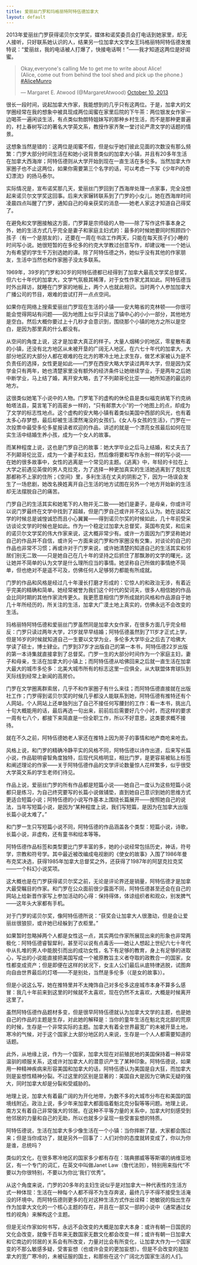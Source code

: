 ```yaml
---
title: 爱丽丝门罗和玛格丽特阿特伍德加拿大
layout: default
---
```


2013年爱丽丝门罗获得诺贝尔文学奖，媒体和诺奖委员会打电话到她家里，却无人接听，只好联系她认识的人，结果另一位加拿大文学女王玛格丽特阿特伍德发推特说：“爱丽丝，我的电话被人打爆了，快接电话啊！”——我才知道这两位是好闺蜜。

<!--https://twitter.com/margaretatwood/status/388276914709729280-->
<blockquote class="twitter-tweet" data-lang="en"><p lang="en" dir="ltr">Okay,everyone&#39;s calling Me to get me to write about Alice! <br> (Alice, come out from behind the tool shed and pick up the phone.) <a href="https://twitter.com/hashtag/AliceMunro?src=hash">#AliceMunro</a></p>&mdash; Margaret E. Atwood (@MargaretAtwood) <a href="https://twitter.com/MargaretAtwood/status/388276914709729280">October 10, 2013</a></blockquote>
<script async src="//platform.twitter.com/widgets.js" charset="utf-8"></script>

很长一段时间，说起加拿大作家，我能想到的几乎只有这两位。于是，加拿大的文学圈经常在我的想象中被具现成两位闺蜜在家里后院的下午茶：两位银发女作家一边喝茶一遍闲谈生活，有点类似勃朗特姐妹写的那种乡村生活，而不是那种更普遍的，村上春树写过的著名大学英文系，教授作家齐聚一堂讨论严肃文学的话题的情景。

这想象当然是错的：这两位是闺蜜不假，但是似乎她们彼此见面的次数没有那么频繁：门罗大部分时间生活在和她小说背景类似的加拿大小镇，并且有20多年生活在加拿大西海岸；阿特伍德则从大学开始到现在一直生活在多伦多。当然加拿大作家圈子也不止这两位，如果你需要第三个名字的话，可以考虑一下写《少年Pi的奇幻漂流》的扬马泰尔。

实际情况是，宣布诺奖那几天，爱丽丝门罗回到了西海岸处理一点家事，完全没想起来诺贝尔文学奖这回事。后来大家辗转联系到了门罗的小女儿，她在西海岸时间凌晨四点叫醒了门罗，通知自己的母亲获奖的消息——她老人家这才知道自己得奖了。

在避免和文学圈接触这方面，门罗算是宗师级的人物——除了写作这件事本身之外，她的生活方式几乎完全是妻子和家庭主妇式的：最多的时候她要同时照顾四个孩子（有一个是朋友的），还要在一周在书店工作两天，只能在每天孩子们小睡的时间写小说。她很短暂的在多伦多的约克大学教过创意写作，却建议唯一一个她认为有希望的学生千万别选她的课。除了阿特伍德之外，她似乎没有其他的作家朋友，生活中当然也和作家圈子没太多联系。

1969年，39岁的门罗和30岁的阿特伍德都已经得到了加拿大最高文学奖总督奖，但六七十年代的加拿大，文学气氛极其稀薄，对于女性作家尤其如此。阿特伍德当时外出拜访，就睡在门罗家的地板上，两个人也就此相识。当时两个人参加加拿大广播公司的节目，艰难的尝试打开一点点空间。

如果你在网络上搜索爱丽丝门罗现在生活的小镇——安大略省的克林顿——你很可能会觉得网站有问题——因为地图上似乎只读出了镇中心的小小一部分，其他地方是空白。然后大概你要过上十几秒才会意识到，围绕那个小镇的地方之所以是空白，是因为那里真的什么都没有。

从空间的角度上说，这才是加拿大真正的样子。大量人烟稀少的地区，零星散布着的小镇，还没有北方地区从未被开垦的广阔无人地区。在六七十年代的加拿大，大部分地区的大部分人都在艰难的在北方的寒冷土地上求生存，做艺术家被认为是不负责任的选择，女性更是如此——门罗在西安大略大学读过两年大学，但是因为奖学金只有两年，她也清楚家里没有额外的经济条件让她继续学业，于是两年之后她中断学业，马上结了婚，离开安大略，去了不列颠哥伦比亚——她所知道的最远的地方。

这很类似她笔下小说中的人物。门罗笔下的虚构的休伦县是类似福克纳笔下约克纳帕塔法县，莫言笔下的高密乡一样的，“只有邮票大小”的一个地图上的点，却成为了文学的标志性地点。这个虚构的安大略小镇有着类似美国中西部的风光，也有着太多心存梦想，最后却被生活漠然淹没的女孩们。《女人与女孩的生活》，门罗在一次投票中最受多伦多星报读者欢迎的作品，讲述的就是一个漂亮女孩最后如何在现实生活中结婚生养小孩，成为一个女人的故事。

而某种程度上说，这也是门罗自己的故事：她大学毕业之后马上结婚，和丈夫去了不列颠哥伦比亚，成为一个妻子和主妇，然后像将要和写作永别一样的写小说——在她的很多故事中，女性的逃离是一个常见的主题。《逃离》中，年轻的卡拉在上大学之前遇见英俊的男人克拉克，为了选择一种更加真实的生活她逃离到了克拉克那都称不上家的住所；《空间》里，多利生活在丈夫的阴影之下，因为一场误会发生了一场悲剧，她改名换姓离开自己生活的地方试图在另外一个地方开始新的生活却无法摆脱自己的痛苦。

门罗自己的生活其实和她笔下的人物并无二致——她们是妻子，是母亲，你或许可以说门罗最终在文学中找到了超越，但是门罗自己或许并不这么认为。她在谈起文学的时候总是诚惶诚恐而且小心翼翼——得到诺贝尔奖的时候如此，几十年前受采访谈论文学的时候也是如此。作为一个稳定过加拿大总督奖，英国布克奖，和后来的诺贝尔文学奖的伟大作家来说，这大概非常少有。或许一方面因为门罗坚称她对自己的作品并不自信，或许另一方面来说门罗和作家圈没有交集，对谈论的自己的作品也非常不习惯；再或许对于门罗来说，或许她清楚的知道自己的生活其实和邻居们别无二致——只是她自己在几十年的坚持之后抓住了那飘渺的文学的曙光，这让她并不简单的认为文学是什么理所应当的事情。她坚称自己所做的事情绝不简单，但也绝对不是遥不可及，仿佛任何人足够努力都能有所成就。

门罗的作品和风格是经过几十年漫长打磨才形成的：它惊人的和政治无涉，有着近乎完美的精确和简单。她经常被誉为我们这个时代的契诃夫，很多人相信她的作品会比同时期的其他作家流传更久。我更愿意相信门罗所成就的风格和作品源自于她几十年所经历的，所关注的生活，加拿大广漠土地上真实的，仿佛永远不会改变的生活。


玛格丽特阿特伍德和爱丽丝门罗虽然同是加拿大女作家，在很多方面几乎完全相反：门罗只读过两年大学，21岁就早早结婚；阿特伍德虽然到了11岁才正式上学，但是16岁的时候就知道自己一生要以文学为业，多伦多大学毕业之后去了哈佛大学读了硕士，博士肄业。门罗到37岁才出版自己的第一本书，阿特伍德22岁出版的第一本诗集就直接拿到了总督奖。门罗一生的大部分时间作为一个家庭主妇，妻子和母亲，生活在加拿大的小镇上；而阿特伍德从哈佛回来之后就一直生活在加拿大最大的城市多伦多：北美大城市所有的标志这里一应俱全，从大联盟体育球队到天际线到经常上新闻的高房价。

门罗在文学圈离群索居，几乎不和作家圈子有什么来往；而阿特伍德直接就在出版社工作；门罗得到诺贝尔奖的时候几乎都没人能联系到她，阿特伍德有推特还有个人网站，个人网站上还单独列出了自己不接任何写腰封的工作：看一本书，挑出几十句大概能用的话，最后再选一句出来，前前后后需要好几个小时，而这样的要求一周有七八个，都接下来简直是一份全职工作，所以不好意思，这类要求概不接待。

就在不久之前，阿特伍德她老人家还在推特上因为房子的事情和地产商呛来呛去。

风格上说，和门罗的精确冷静平实的风格不同，阿特伍德以诗作出道，后来写长篇小说，作品聪明睿智角度独特，后现代风格明显，相比门罗，是更容易被贴上标签和阐述理论的作家——关于阿特伍德作品的文学评论数量惊人花样繁多，似乎很受大学英文系的学生老师们待见。

作品上说，爱丽丝门罗的所有作品都是短篇小说——她自己一度认为这些短篇小说都只是练习，为自己终究要写的长篇小说做铺垫，直到她自己意识到她的思维方式更适合短篇小说；阿特伍德的小说写作基本上围绕长篇展开——按照她自己的说法，当年写短篇小说，是因为“某种程度上说，我们写短篇，是因为在加拿大出版长篇小说太难了。”

和门罗一生只写短篇小说不同，阿特伍德的作品涵盖各个类型：短篇小说，诗歌，长篇小说，非虚构，还有童书和绘本等等。

阿特伍德作品标签和类型要比门罗丰富的多，她的小说经常包括历史，神话，符号学，宗教和符号学。其中最近被改编成电视剧的《使女的故事》入围了1986年曼布克奖决选，获得1985年加拿大总督奖之外，还获得了1987年的阿瑟克拉克奖——一个科幻小说奖项。

这大概也是在门罗获得诺贝尔奖之前，无论是评论界还是销量，阿特伍德才是加拿大最受瞩目的作家。和门罗在公众面前很少露面不同，阿特伍德甚至还会在自己的网站上给新晋作家写上参加活动的心得：保持得体，体谅组织者和观众，别发脾气——这年头大家都有手机。

对于门罗的诺贝尔奖，像阿特伍德所说：“获奖会让加拿大人很激动，但是会让爱丽丝很狼狈，或许她已经躲到了衣柜里。”

如果暂时忽略掉两个人都是女性这一点，其实两位作家所展现出来的形象也非常两极化：阿特伍德睿智犀利，甚至可以说有点毒舌——她让人想起上世纪六七十年代中从扎堆的男人中能脱引而出的成功女性，名下有足够的教育，身上有足够的进取心，写出的小说能直接把美国写成一个被原教旨主义者夺取的政教合一的国家，女性都变成资产；但是即便在这样的状况下，女主人公们最后从底特律逃脱，试图奔向自由世界最后的灯塔——不是别处，当然是多伦多（《是女的故事》）。

但是小说这么写，她在推特里并不太掩饰自己对多伦多这座城市本身不算多么感冒：我几十年前来到这里的时候就不太喜欢，现在仍然不太喜欢，大概是时候离开这里了。

虽然阿特伍德作品题材多变，但是很早阿特伍德就认为加拿大文学的主题，也是她自己的作品的主题是生存，对此她的解释是：当你的童年生活在魁北克北部的荒原的时候，生存是一个非常实际的主题。加拿大有着全世界最宽广的未被开垦土地，寒冷的气候，对于这个国家上大部分地区的人来说，生存是一个人人都需要知道的话题。

此外，从地缘上说，作为一个国家，加拿大现在对前殖民地的美国保持着一种非常温驯的顺服关系，这或许对加拿大人的潜意识产生了某种印象。阿特伍德说，如果用一种精神疾病来形容美国和加拿大的话，阿特伍德认为美国是自大狂，而加拿大则是妄想性精神分裂。不过这里的区别是显著的：美国自大是因为它确实无疑的强大，同时加拿大却是分裂和受威胁的。

地理上说，加拿大有着最广阔的为开化地带，为数不多的大城市分布在和美国的国境线附近。政治上说，多少年来加拿大都面临着魁北克分裂等等问题。地理上说，南方又有着自己非常强大的邻居。在这种不平等力量的关系中，加拿大时刻感受到他邻居的力量和自己的无助，所以也就多少呈现一些受害妄想的特质。

阿特伍德说，生活在加拿大多少像生活在一个小镇：当你摔断了腿，大家都会围过来；但是当你成功了，就是另外一回事了：人们对你的态度就转变成了，你以为你是谁，总统吗？

类似的文化，在很多寒冷地区的国家多少都有存在：瑞典挪威等等斯堪的纳维亚地区，有一个专门的词汇，在英文中叫做Janet Law（詹代法则），特别用来指代“不要以为你很特别，不要以为你比‘我们’优秀”。

从这个角度来说，门罗的20多年的主妇生说似乎是对加拿大一种代表性的生活方式一种体现：生活在一种每个人都不得不为生存奔波，最终几乎不得不接受生活淹没的环境中。而阿特伍德则更多的在对这种生活方式作出诠释：她敏锐的指出生存作为加拿大文化的一个核心主题的存在，并且在一部又一部的小说中（通常通过女性的视角）来解构这个主题。

但是无论作家如何书写，永远不会改变的大概是加拿大本身：或许有朝一日国民的文化会改变，就像千百年来无数国家无数文化都会改变一样；或许有朝一日加拿大和它南边的邻居的关系会有所改变，力量对比会有所变化，让加拿大作为一个国家变的不那么敏感多疑，受害妄想（也或许会变的更加妄想）。但是不会改变的是加拿大的宽广寒冷的，未被征服的国土，和那些在这个广阔北方国家生活的人们。
